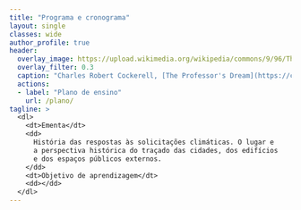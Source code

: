 ```yaml
---
title: "Programa e cronograma"
layout: single
classes: wide
author_profile: true
header:
  overlay_image: https://upload.wikimedia.org/wikipedia/commons/9/96/The_Professor\'s_Dream_(1848).jpeg
  overlay_filter: 0.3
  caption: "Charles Robert Cockerell, [The Professor's Dream](https://commons.wikimedia.org/wiki/File:The_Professor's_Dream_(1848).jpeg), 1848"
  actions:
  - label: "Plano de ensino"
    url: /plano/
tagline: >
  <dl>
    <dt>Ementa</dt>
    <dd>
      História das respostas às solicitações climáticas. O lugar e
      a perspectiva histórica do traçado das cidades, dos edifícios
      e dos espaços públicos externos.
    </dd>
    <dt>Objetivo de aprendizagem</dt>
    <dd></dd>
  </dl>
---
```


